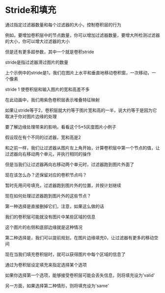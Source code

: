 # Stride和填充

通过指定过滤器数量和每个过滤器的大小，控制卷积层的行为

例如，要增加卷积层中的节点数量，你可以增加过滤器数量，要增大所检测过滤器的大小，你可以增大过滤器的大小

但是还有更多超参数，其中一个就是卷积stride

stride是指过滤器滑过图片的数量

上个示例中的stride是1，我们在图片上水平和垂直地移动卷积窗，一次移动，一个像素

stride 1 使卷积层和输入图片的宽和高差不多

在此动画中，我们用紫色卷积层表示堆叠特征映射

如果让stride等于2，卷积层就大约等于图片宽和高的一半，说大约等于是因为它取决于你对图片边缘的处理

要了解边缘处理带来的影响，看看这个5*5灰度图片小例子

假设现在有个不同的过滤器，宽和高是2

和之前一样，我们让过滤器从图片左上角开始，计算卷积层中第一个节点的值，让过滤器向右移动两个单元，并执行相同的操作

但是当我们让过滤器再向右移动两个单元时，过滤器跑到图片外面了

现在该怎么办？还保留对应的卷积节点吗？

暂时先用问号填充，过滤器跑到图片外的位置，并按计划继续

现在如何处理过滤器跑到图片外的这些节点？

第一种选择是直接删掉它们，注意，如果这么做的话

我们的卷积层可能就没有图片中某些区域的信息

这个图片的右侧和底部边缘就是这种情况

第二种选择是，我们可以提前规划，在图片边缘填充0，让过滤器有更多的移动空间

现在当我们填充卷积层时，就可以获得图片中每个区域的信息了

通过为卷积层设定填充来指定选择某个选项

如果你选择第一个选项，能够接受卷积层可能会丢失信息，则将填充设为'valid'

另一方面，如果选择第二种情形，则将填充设为'same'
